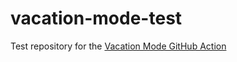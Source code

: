 # vacation-mode-test

Test repository for the [Vacation Mode GitHub Action](https://github.com/robotnyc/vacation-mode-action)
